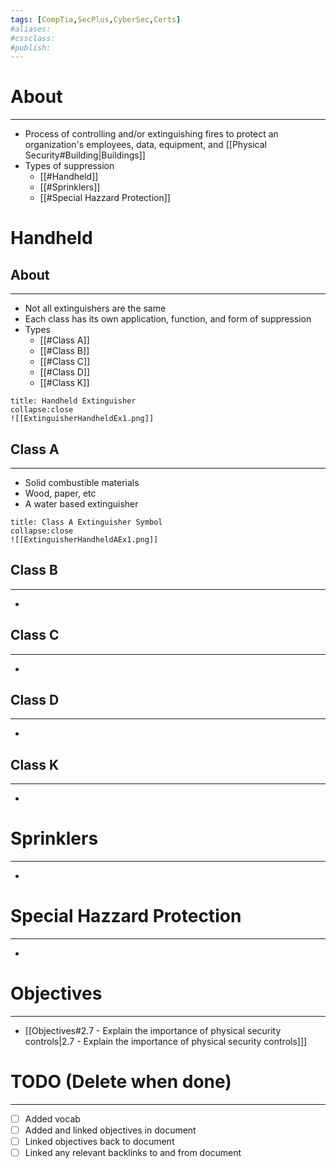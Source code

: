 ```yaml
---
tags: [CompTia,SecPlus,CyberSec,Certs]
#aliases:
#cssclass:
#publish:
---
```


# About
---
- Process of controlling and/or extinguishing fires to protect an organization's employees, data, equipment, and [[Physical Security#Building|Buildings]]
- Types of suppression
	- [[#Handheld]]
	- [[#Sprinklers]]
	- [[#Special Hazzard Protection]]

# Handheld

## About
---
- Not all extinguishers are the same
- Each class has its own application, function, and form of suppression
- Types
	- [[#Class A]]
	- [[#Class B]]
	- [[#Class C]]
	- [[#Class D]]
	- [[#Class K]]

```ad-example
title: Handheld Extinguisher
collapse:close
![[ExtinguisherHandheldEx1.png]]
```

## Class A
---
- Solid combustible materials
- Wood, paper, etc
- A water based extinguisher

```ad-example
title: Class A Extinguisher Symbol
collapse:close
![[ExtinguisherHandheldAEx1.png]]
```

## Class B
---
-



## Class C
---
-

## Class D
---
-

## Class K
---
-


# Sprinklers
---
-

# Special Hazzard Protection
---
-

# Objectives
---
- [[Objectives#2.7 - Explain the importance of physical security controls|2.7 - Explain the importance of physical security controls]]]

# TODO (Delete when done)
---
- [ ] Added vocab
- [ ] Added and linked objectives in document
- [ ] Linked objectives back to document
- [ ] Linked any relevant backlinks to and from document